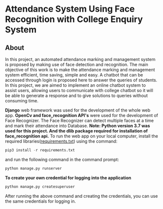 # Attendance System Using Face Recognition with College Enquiry System

## About

In this project,
an automated attendance marking and management system is proposed by making use
of face detection and recognition. The main objective of this work is to make
the attendance marking and management system efficient, time saving, simple and easy.
A chatbot that can be accessed through login is proposed here to answer the queries of students. In
this project, we are aimed to implement an online chatbot system to assist users, allowing users to communicate with college chatbot so it will be able to generate a response and to give solutions to
queries without consuming time.

**Django** web framework was used for the development of the whole web app. **OpenCv and face_recognition API's** were used for the development of Face Recognizer. The Face Recognizer can detect multiple faces at a time and mark their attendance into Database.
**Note: Python version 3.7 was used for this project. And the dlib package required for installation of face_recognition api.**
To run the web app on your local computer, install the required libraries([requirements.txt](https://github.com/venugopalkadamba/Face_Verification_based_Attendance_system/blob/master/requirements.txt)) using the command:

```python
pip3 install -r requirements.txt
```

and run the following command in the command prompt:

```python
python manage.py runserver
```

**To create your own credential for logging into the application**

```python
python manage.py createsuperuser
```

After running the above command and creating the credentials, you can use the same credentials for logging in.
